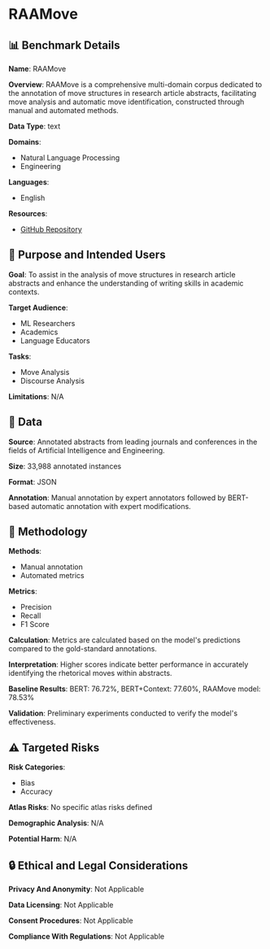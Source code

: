 # RAAMove

## 📊 Benchmark Details

**Name**: RAAMove

**Overview**: RAAMove is a comprehensive multi-domain corpus dedicated to the annotation of move structures in research article abstracts, facilitating move analysis and automatic move identification, constructed through manual and automated methods.

**Data Type**: text

**Domains**:
- Natural Language Processing
- Engineering

**Languages**:
- English

**Resources**:
- [GitHub Repository](https://github.com/ljk1228/RAAMove)

## 🎯 Purpose and Intended Users

**Goal**: To assist in the analysis of move structures in research article abstracts and enhance the understanding of writing skills in academic contexts.

**Target Audience**:
- ML Researchers
- Academics
- Language Educators

**Tasks**:
- Move Analysis
- Discourse Analysis

**Limitations**: N/A

## 💾 Data

**Source**: Annotated abstracts from leading journals and conferences in the fields of Artificial Intelligence and Engineering.

**Size**: 33,988 annotated instances

**Format**: JSON

**Annotation**: Manual annotation by expert annotators followed by BERT-based automatic annotation with expert modifications.

## 🔬 Methodology

**Methods**:
- Manual annotation
- Automated metrics

**Metrics**:
- Precision
- Recall
- F1 Score

**Calculation**: Metrics are calculated based on the model's predictions compared to the gold-standard annotations.

**Interpretation**: Higher scores indicate better performance in accurately identifying the rhetorical moves within abstracts.

**Baseline Results**: BERT: 76.72%, BERT+Context: 77.60%, RAAMove model: 78.53%

**Validation**: Preliminary experiments conducted to verify the model's effectiveness.

## ⚠️ Targeted Risks

**Risk Categories**:
- Bias
- Accuracy

**Atlas Risks**:
No specific atlas risks defined

**Demographic Analysis**: N/A

**Potential Harm**: N/A

## 🔒 Ethical and Legal Considerations

**Privacy And Anonymity**: Not Applicable

**Data Licensing**: Not Applicable

**Consent Procedures**: Not Applicable

**Compliance With Regulations**: Not Applicable
